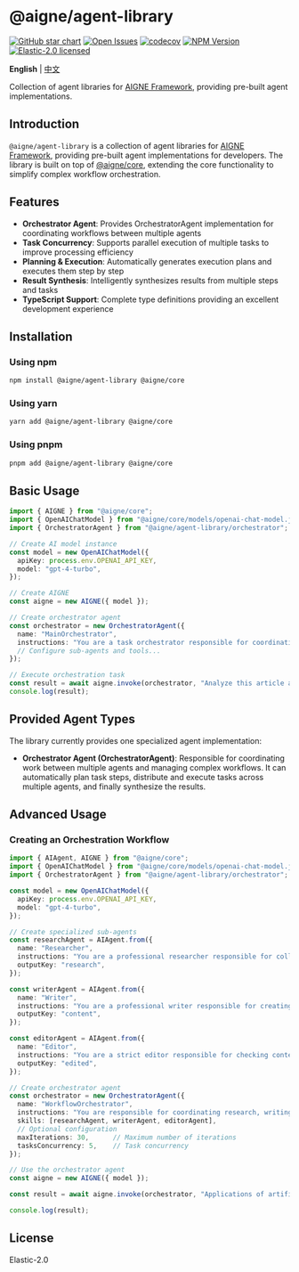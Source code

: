 # @aigne/agent-library

[![GitHub star chart](https://img.shields.io/github/stars/AIGNE-io/aigne-framework?style=flat-square)](https://star-history.com/#AIGNE-io/aigne-framework)
[![Open Issues](https://img.shields.io/github/issues-raw/AIGNE-io/aigne-framework?style=flat-square)](https://github.com/AIGNE-io/aigne-framework/issues)
[![codecov](https://codecov.io/gh/AIGNE-io/aigne-framework/graph/badge.svg?token=DO07834RQL)](https://codecov.io/gh/AIGNE-io/aigne-framework)
[![NPM Version](https://img.shields.io/npm/v/@aigne/agent-library)](https://www.npmjs.com/package/@aigne/agent-library)
[![Elastic-2.0 licensed](https://img.shields.io/npm/l/@aigne/agent-library)](https://github.com/AIGNE-io/aigne-framework/blob/main/LICENSE)

**English** | [中文](README.zh.md)

Collection of agent libraries for [AIGNE Framework](https://github.com/AIGNE-io/aigne-framework), providing pre-built agent implementations.

## Introduction

`@aigne/agent-library` is a collection of agent libraries for [AIGNE Framework](https://github.com/AIGNE-io/aigne-framework), providing pre-built agent implementations for developers. The library is built on top of [@aigne/core](https://github.com/AIGNE-io/aigne-framework/tree/main/packages/core), extending the core functionality to simplify complex workflow orchestration.

## Features

- **Orchestrator Agent**: Provides OrchestratorAgent implementation for coordinating workflows between multiple agents
- **Task Concurrency**: Supports parallel execution of multiple tasks to improve processing efficiency
- **Planning & Execution**: Automatically generates execution plans and executes them step by step
- **Result Synthesis**: Intelligently synthesizes results from multiple steps and tasks
- **TypeScript Support**: Complete type definitions providing an excellent development experience

## Installation

### Using npm

```bash
npm install @aigne/agent-library @aigne/core
```

### Using yarn

```bash
yarn add @aigne/agent-library @aigne/core
```

### Using pnpm

```bash
pnpm add @aigne/agent-library @aigne/core
```

## Basic Usage

```typescript
import { AIGNE } from "@aigne/core";
import { OpenAIChatModel } from "@aigne/core/models/openai-chat-model.js";
import { OrchestratorAgent } from "@aigne/agent-library/orchestrator";

// Create AI model instance
const model = new OpenAIChatModel({
  apiKey: process.env.OPENAI_API_KEY,
  model: "gpt-4-turbo",
});

// Create AIGNE
const aigne = new AIGNE({ model });

// Create orchestrator agent
const orchestrator = new OrchestratorAgent({
  name: "MainOrchestrator",
  instructions: "You are a task orchestrator responsible for coordinating multiple specialized agents to complete complex tasks.",
  // Configure sub-agents and tools...
});

// Execute orchestration task
const result = await aigne.invoke(orchestrator, "Analyze this article and generate a summary and keywords");
console.log(result);
```

## Provided Agent Types

The library currently provides one specialized agent implementation:

- **Orchestrator Agent (OrchestratorAgent)**: Responsible for coordinating work between multiple agents and managing complex workflows. It can automatically plan task steps, distribute and execute tasks across multiple agents, and finally synthesize the results.

## Advanced Usage

### Creating an Orchestration Workflow

```typescript
import { AIAgent, AIGNE } from "@aigne/core";
import { OpenAIChatModel } from "@aigne/core/models/openai-chat-model.js";
import { OrchestratorAgent } from "@aigne/agent-library/orchestrator";

const model = new OpenAIChatModel({
  apiKey: process.env.OPENAI_API_KEY,
  model: "gpt-4-turbo",
});

// Create specialized sub-agents
const researchAgent = AIAgent.from({
  name: "Researcher",
  instructions: "You are a professional researcher responsible for collecting and analyzing information.",
  outputKey: "research",
});

const writerAgent = AIAgent.from({
  name: "Writer",
  instructions: "You are a professional writer responsible for creating high-quality content.",
  outputKey: "content",
});

const editorAgent = AIAgent.from({
  name: "Editor",
  instructions: "You are a strict editor responsible for checking content quality and formatting.",
  outputKey: "edited",
});

// Create orchestrator agent
const orchestrator = new OrchestratorAgent({
  name: "WorkflowOrchestrator",
  instructions: "You are responsible for coordinating research, writing, and editing processes.",
  skills: [researchAgent, writerAgent, editorAgent],
  // Optional configuration
  maxIterations: 30,      // Maximum number of iterations
  tasksConcurrency: 5,    // Task concurrency
});

// Use the orchestrator agent
const aigne = new AIGNE({ model });

const result = await aigne.invoke(orchestrator, "Applications of artificial intelligence in healthcare");

console.log(result);
```

## License

Elastic-2.0
